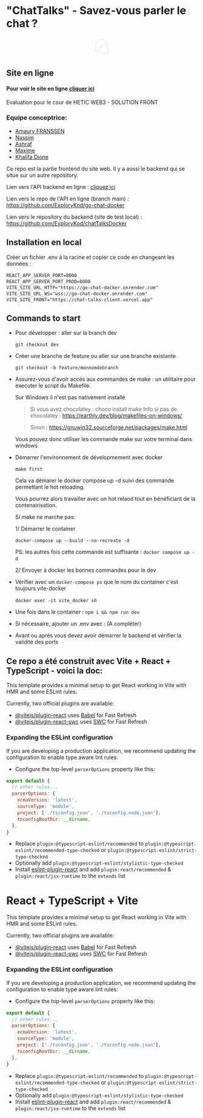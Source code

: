 # "ChatTalks" - Savez-vous parler le chat ?


<div align="center">
  <img height=50 width=50 src="./public/chat-icon.svg"/>
</div>

## Site en ligne
####  Pour voir le site en ligne <a href="https://chat-talks-client.vercel.app">cliquer ici</a>

Evaluation pour le cour de HETIC WEB3 - SOLUTION FRONT 

### Equipe conceptrice: 
- [Amaury FRANSSEN](https://github.com/ExploryKod) 
- [Nassim](https://github.com/NasssDev)
- [Ashraf](https://github.com/Achkey)
- [Maxime](https://github.com/Jylt-wNz)
- [Khalifa Dione](https://github.com/khalifadione)

Ce repo est la partie frontend du site web. Il y a aussi le backend qui se situe sur un autre repository.

Lien vers l'API backend en ligne : <a href="https://go-chat-docker.onrender.com">cliquez ici</a>

Lien vers le repo de l'API en ligne (branch main) : https://github.com/ExploryKod/go-chat-docker 

Lien vers le repository du backend (site de test local) : https://github.com/ExploryKod/chatTalksDocker

## Installation en local 

Créer un fichier .env à la racine et copier ce code en changeant les données :
```
REACT_APP_SERVER_PORT=8000
REACT_APP_SERVER_PORT_PROD=8000
VITE_SITE_URL_HTTP="https://go-chat-docker.onrender.com"
VITE_SITE_URL_WS="wss://go-chat-docker.onrender.com"
VITE_SITE_FRONT="https://chat-talks-client.vercel.app"
```

## Commands to start

- Pour développer : aller sur la branch dev
  ```
  git checkout dev
  ```
- Créer une branche de feature ou aller sur une branche existante
  ```
  git checkout -b feature/monnomdebranch
  ```
- Assurez-vous d'avoir accés aux commandes de make : un utilitaire pour executer le script du Makefile.
 
  Sur Windows il n'est pas nativement installé
  > Si vous avez chocolatey : choco install make 
  Info si pas de chocolatey : https://earthly.dev/blog/makefiles-on-windows/

  > Sinon : https://gnuwin32.sourceforge.net/packages/make.html

  Vous pouvez donc utiliser les commande make sur votre terminal dans windows.

- Démarrer l'environnement de dévelopmement avec docker
  ```
  make first
  ```
  Cela va démarer le docker compose up -d suivi des commande permettant le hot reloading.

  Vous pourrez alors travailler avec un hot relaod tout en bénéficiant de la contenairisation.

  Si make ne marche pas:

  1/ Démarrer le container
  ```
  docker-compose up --build --no-recreate -d
  ```
  PS: les autres fois cette commande est suffisante : ``` docker compose up -d ```

  2/ Envoyer à docker les bonnes commandes pour le dev

- Vérifier avec un ``` docker-compose ps ``` que le nom du container c'est toujours vite-docker
  
  ``` docker exec -it vite_docker sh ```

- Une fois dans le container : ``` npm i && npm run dev ```

- Si nécessaire, ajouter un .env avec : (A compléter)

- Avant ou aprés vous devez avoir démarrer le backend et vérifier la validité des ports
    
    
## Ce repo a été construit avec Vite + React + TypeScript - voici la doc:

This template provides a minimal setup to get React working in Vite with HMR and some ESLint rules.

Currently, two official plugins are available:

- [@vitejs/plugin-react](https://github.com/vitejs/vite-plugin-react/blob/main/packages/plugin-react/README.md) uses [Babel](https://babeljs.io/) for Fast Refresh
- [@vitejs/plugin-react-swc](https://github.com/vitejs/vite-plugin-react-swc) uses [SWC](https://swc.rs/) for Fast Refresh

### Expanding the ESLint configuration

If you are developing a production application, we recommend updating the configuration to enable type aware lint rules:

- Configure the top-level `parserOptions` property like this:

```js
export default {
  // other rules...
  parserOptions: {
    ecmaVersion: 'latest',
    sourceType: 'module',
    project: ['./tsconfig.json', './tsconfig.node.json'],
    tsconfigRootDir: __dirname,
  },
}
```

- Replace `plugin:@typescript-eslint/recommended` to `plugin:@typescript-eslint/recommended-type-checked` or `plugin:@typescript-eslint/strict-type-checked`
- Optionally add `plugin:@typescript-eslint/stylistic-type-checked`
- Install [eslint-plugin-react](https://github.com/jsx-eslint/eslint-plugin-react) and add `plugin:react/recommended` & `plugin:react/jsx-runtime` to the `extends` list

# React + TypeScript + Vite

This template provides a minimal setup to get React working in Vite with HMR and some ESLint rules.

Currently, two official plugins are available:

- [@vitejs/plugin-react](https://github.com/vitejs/vite-plugin-react/blob/main/packages/plugin-react/README.md) uses [Babel](https://babeljs.io/) for Fast Refresh
- [@vitejs/plugin-react-swc](https://github.com/vitejs/vite-plugin-react-swc) uses [SWC](https://swc.rs/) for Fast Refresh

### Expanding the ESLint configuration

If you are developing a production application, we recommend updating the configuration to enable type aware lint rules:

- Configure the top-level `parserOptions` property like this:

```js
export default {
  // other rules...
  parserOptions: {
    ecmaVersion: 'latest',
    sourceType: 'module',
    project: ['./tsconfig.json', './tsconfig.node.json'],
    tsconfigRootDir: __dirname,
  },
}
```

- Replace `plugin:@typescript-eslint/recommended` to `plugin:@typescript-eslint/recommended-type-checked` or `plugin:@typescript-eslint/strict-type-checked`
- Optionally add `plugin:@typescript-eslint/stylistic-type-checked`
- Install [eslint-plugin-react](https://github.com/jsx-eslint/eslint-plugin-react) and add `plugin:react/recommended` & `plugin:react/jsx-runtime` to the `extends` list
